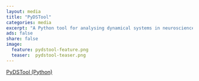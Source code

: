 ```yaml
---
layout: media
title: "PyDSTool"
categories: media
excerpt: "A Python tool for analysing dynamical systems in neuroscience"
ads: false
share: false
image:
  feature: pydstool-feature.png 
  teaser:  pydstool-teaser.png
---
```


[PyDSTool (Python)](http://www.ni.gsu.edu/~rclewley/PyDSTool/FrontPage.html)